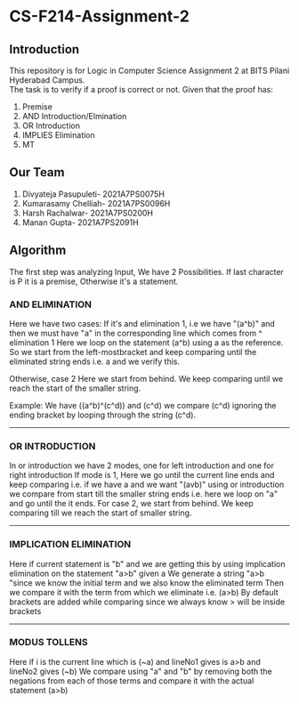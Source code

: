 # CS-F214-Assignment-2

## Introduction
This repository is for Logic in Computer Science Assignment 2 at BITS Pilani Hyderabad Campus.  
The task is to verify if a proof is correct or not. Given that the proof has:   
1. Premise
2. AND Introduction/Elmination
3. OR Introduction
4. IMPLIES Elimination
5. MT
  
  
## Our Team 
1. Divyateja Pasupuleti- 2021A7PS0075H  
2. Kumarasamy Chelliah- 2021A7PS0096H  
3. Harsh Rachalwar- 2021A7PS0200H  
4. Manan Gupta- 2021A7PS2091H

## Algorithm
The first step was analyzing Input, We have 2 Possibilities. If last character is P it is a premise, Otherwise it's a statement.

### AND ELIMINATION
Here we have two cases:
If it's and elimination 1, i.e we have "(a^b)" and then we must have "a" in the corresponding line which comes from ^ elimination 1
Here we loop on the statement (a^b) using a as the reference. So we start from the left-mostbracket and keep comparing until the eliminated string ends i.e. a and we verify this.

Otherwise, case 2 Here we start from behind. We keep comparing until we reach the start of the smaller string.

Example: We have ((a^b)^(c^d)) and (c^d) we compare (c^d) ignoring the ending bracket by looping through the string (c^d).

---

### OR INTRODUCTION
In or introduction we have 2 modes, one for left introduction and one for right introduction
If mode is 1, Here we go until the current line ends and keep comparing i.e. if we have a and we want "(avb)" using or introduction we compare from start till the smaller string ends i.e. here we loop on "a" and go until the it ends.
For case 2, we start from behind. We keep comparing till we reach the start of smaller string.

---

### IMPLICATION ELIMINATION
Here if current statement is "b" and we are getting this by using implication elimination on the statement "a>b" given a
We generate a string "a>b "since we know the initial term and we also know the eliminated term
Then we compare it with the term from which we eliminate i.e. (a>b)
By default brackets are added while comparing since we always know > will be inside brackets

---

### MODUS TOLLENS
Here if i is the current line which is (~a) and lineNo1 gives is a>b and lineNo2 gives (~b)
We compare using "a" and "b" by removing both the negations from each of those terms and compare it with the actual statement (a>b)
